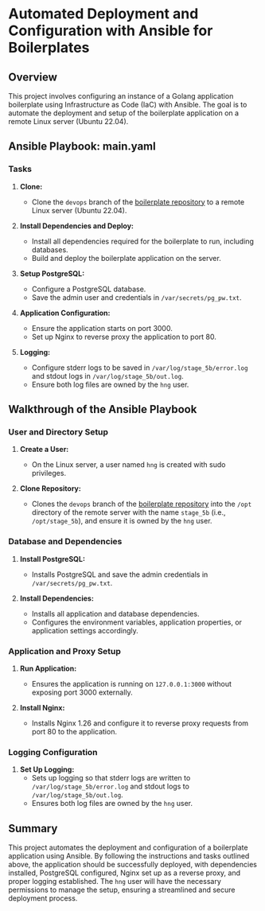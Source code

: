 # Automated Deployment and Configuration with Ansible for Boilerplates

## Overview

This project involves configuring an instance of a Golang application boilerplate using Infrastructure as Code (IaC) with Ansible. The goal is to automate the deployment and setup of the boilerplate application on a remote Linux server (Ubuntu 22.04).

## Ansible Playbook: main.yaml

### Tasks

1. **Clone:**
   - Clone the `devops` branch of the [boilerplate repository](https://github.com/hngprojects/hng_boilerplate_golang_web/tree/devops) to a remote Linux server (Ubuntu 22.04).

2. **Install Dependencies and Deploy:**
   - Install all dependencies required for the boilerplate to run, including databases.
   - Build and deploy the boilerplate application on the server.

3. **Setup PostgreSQL:**
   - Configure a PostgreSQL database.
   - Save the admin user and credentials in `/var/secrets/pg_pw.txt`.

4. **Application Configuration:**
   - Ensure the application starts on port 3000.
   - Set up Nginx to reverse proxy the application to port 80.

5. **Logging:**
   - Configure stderr logs to be saved in `/var/log/stage_5b/error.log` and stdout logs in `/var/log/stage_5b/out.log`.
   - Ensure both log files are owned by the `hng` user.

## Walkthrough of the Ansible Playbook

### User and Directory Setup

1. **Create a User:**
   - On the Linux server, a user named `hng` is created with sudo privileges.

2. **Clone Repository:**
   - Clones the `devops` branch of the [boilerplate repository](https://github.com/hngprojects/hng_boilerplate_golang_web/tree/devops) into the `/opt` directory of the remote server with the name `stage_5b` (i.e., `/opt/stage_5b`), and ensure it is owned by the `hng` user.

### Database and Dependencies

1. **Install PostgreSQL:**
   - Installs PostgreSQL and save the admin credentials in `/var/secrets/pg_pw.txt`.

2. **Install Dependencies:**
   - Installs all application and database dependencies.
   - Configures the environment variables, application properties, or application settings accordingly.

### Application and Proxy Setup

1. **Run Application:**
   - Ensures the application is running on `127.0.0.1:3000` without exposing port 3000 externally.

2. **Install Nginx:**
   - Installs Nginx 1.26 and configure it to reverse proxy requests from port 80 to the application.

### Logging Configuration

1. **Set Up Logging:**
   - Sets up logging so that stderr logs are written to `/var/log/stage_5b/error.log` and stdout logs to `/var/log/stage_5b/out.log`.
   - Ensures both log files are owned by the `hng` user.

## Summary

This project automates the deployment and configuration of a boilerplate application using Ansible. By following the instructions and tasks outlined above, the application should be successfully deployed, with dependencies installed, PostgreSQL configured, Nginx set up as a reverse proxy, and proper logging established. The `hng` user will have the necessary permissions to manage the setup, ensuring a streamlined and secure deployment process.

